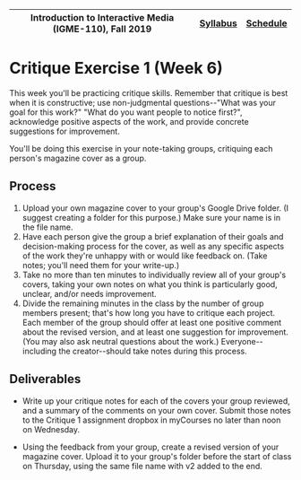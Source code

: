 <a name="start"></a>

|  Introduction to Interactive Media (IGME-110), Fall 2019 | [Syllabus](https://lawleyfall2019.github.io/110-fall2019/) | [Schedule](https://lawleyfall2019.github.io/110-fall2019/schedule.html#week6) |
|----|----|----|

# Critique Exercise 1 (Week 6)

This week you'll be practicing critique skills. Remember that critique is best when it is constructive; use non-judgmental questions--"What was your goal for this work?" "What do you want people to notice first?", acknowledge positive aspects of the work, and provide concrete suggestions for improvement. 

You'll be doing this exercise in your note-taking groups, critiquing each person's magazine cover as a group.  

## Process

1. Upload your own magazine cover to your group's Google Drive folder. (I suggest creating a folder for this purpose.) Make sure your name is in the file name.
1. Have each person give the group a brief explanation of their goals and decision-making process for the cover, as well as any specific aspects of the work they're unhappy with or would like feedback on. (Take notes; you'll need them for your write-up.)
1. Take no more than ten minutes to individually review all of your group's covers, taking your own notes on what you think is particularly good, unclear, and/or needs improvement.  
1. Divide the remaining minutes in the class by the number of group members present; that's how long you have to critique each project. Each member of the group should offer at least one positive comment about the revised version, and at least one suggestion for improvement. (You may also ask neutral questions about the work.) Everyone--including the creator--should take notes during this process. 


## Deliverables

* Write up your critique notes for each of the covers your group reviewed, and a summary of the comments on your own cover. Submit those notes to the Critique 1 assignment dropbox in myCourses no later than noon on Wednesday.  

* Using the feedback from your group, create a revised version of your magazine cover. Upload it to your group's folder before the start of class on Thursday, using the same file name with v2 added to the end. 
